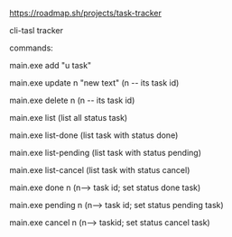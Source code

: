 https://roadmap.sh/projects/task-tracker


cli-tasl tracker 

commands:

main.exe add "u task"


main.exe update n "new text" (n -- its task id)


main.exe delete n (n -- its task id)


main.exe list (list all status task)

main.exe list-done (list task with status done)

main.exe list-pending (list task with status pending)

main.exe list-cancel (list task with status cancel)

main.exe done n (n--> task id; set status done task)

main.exe pending n (n--> task id; set status pending task)

main.exe cancel n (n--> taskid; set status cancel task)

